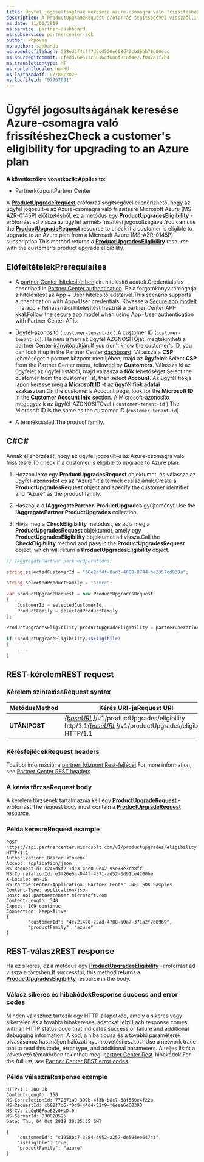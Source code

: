 ```yaml
---
title: Ügyfél jogosultságának keresése Azure-csomagra való frissítéshez
description: A ProductUpgradeRequest erőforrás segítségével visszaállíthat egy ProductUpgradesEligibility-erőforrást annak megállapításához, hogy az ügyfél jogosult-e a Microsoft Azure (MS-AZR-0145P) előfizetés Azure-csomagra való frissítésére.
ms.date: 11/01/2019
ms.service: partner-dashboard
ms.subservice: partnercenter-sdk
author: khpavan
ms.author: sakhanda
ms.openlocfilehash: 568ed3f4cff7d9cd520e608d43cb89bb78e00ccc
ms.sourcegitcommit: cfedd76e573c5616cf006f826f4e27f08281f7b4
ms.translationtype: MT
ms.contentlocale: hu-HU
ms.lasthandoff: 07/08/2020
ms.locfileid: "97767691"
---
```

# <a name="check-a-customers-eligibility-for-upgrading-to-an-azure-plan"></a><span data-ttu-id="731f0-103">Ügyfél jogosultságának keresése Azure-csomagra való frissítéshez</span><span class="sxs-lookup"><span data-stu-id="731f0-103">Check a customer's eligibility for upgrading to an Azure plan</span></span>

<span data-ttu-id="731f0-104">**A következőkre vonatkozik:**</span><span class="sxs-lookup"><span data-stu-id="731f0-104">**Applies to:**</span></span>

- <span data-ttu-id="731f0-105">Partnerközpont</span><span class="sxs-lookup"><span data-stu-id="731f0-105">Partner Center</span></span>

<span data-ttu-id="731f0-106">A [**ProductUpgradeRequest**](product-upgrade-resources.md#productupgraderequest) erőforrás segítségével ellenőrizhető, hogy az ügyfél jogosult-e az Azure-csomagra való frissítésre Microsoft Azure (MS-AZR-0145P) előfizetésből, ez a metódus egy [**ProductUpgradesEligibility**](product-upgrade-resources.md#productupgradeseligibility) -erőforrást ad vissza az ügyfél termék-frissítési jogosultságával.</span><span class="sxs-lookup"><span data-stu-id="731f0-106">You can use the [**ProductUpgradeRequest**](product-upgrade-resources.md#productupgraderequest) resource to check if a customer is eligible to upgrade to an Azure plan from a Microsoft Azure (MS-AZR-0145P) subscription This method returns a [**ProductUpgradesEligibility**](product-upgrade-resources.md#productupgradeseligibility) resource with the customer's product upgrade eligibility.</span></span>

## <a name="prerequisites"></a><span data-ttu-id="731f0-107">Előfeltételek</span><span class="sxs-lookup"><span data-stu-id="731f0-107">Prerequisites</span></span>

- <span data-ttu-id="731f0-108">A [partner Center-hitelesítésben](partner-center-authentication.md)leírt hitelesítő adatok.</span><span class="sxs-lookup"><span data-stu-id="731f0-108">Credentials as described in [Partner Center authentication](partner-center-authentication.md).</span></span> <span data-ttu-id="731f0-109">Ez a forgatókönyv támogatja a hitelesítést az App + User hitelesítő adataival.</span><span class="sxs-lookup"><span data-stu-id="731f0-109">This scenario supports authentication with App+User credentials.</span></span> <span data-ttu-id="731f0-110">Kövesse a [Secure app modelt](enable-secure-app-model.md) , ha app + felhasználói hitelesítést használ a partner Center API-kkal.</span><span class="sxs-lookup"><span data-stu-id="731f0-110">Follow the [secure app model](enable-secure-app-model.md) when using App+User authentication with Partner Center APIs.</span></span>

- <span data-ttu-id="731f0-111">Ügyfél-azonosító ( `customer-tenant-id` ).</span><span class="sxs-lookup"><span data-stu-id="731f0-111">A customer ID (`customer-tenant-id`).</span></span> <span data-ttu-id="731f0-112">Ha nem ismeri az ügyfél AZONOSÍTÓját, megtekintheti a partner Center [irányítópultján](https://partner.microsoft.com/dashboard).</span><span class="sxs-lookup"><span data-stu-id="731f0-112">If you don't know the customer's ID, you can look it up in the Partner Center [dashboard](https://partner.microsoft.com/dashboard).</span></span> <span data-ttu-id="731f0-113">Válassza a **CSP** lehetőséget a partner központ menüjében, majd az **ügyfelek**.</span><span class="sxs-lookup"><span data-stu-id="731f0-113">Select **CSP** from the Partner Center menu, followed by **Customers**.</span></span> <span data-ttu-id="731f0-114">Válassza ki az ügyfelet az ügyfél listából, majd válassza a **fiók** lehetőséget.</span><span class="sxs-lookup"><span data-stu-id="731f0-114">Select the customer from the customer list, then select **Account**.</span></span> <span data-ttu-id="731f0-115">Az ügyfél fiókja lapon keresse meg a **Microsoft ID** -t az **ügyfél fiók adatai** szakaszban.</span><span class="sxs-lookup"><span data-stu-id="731f0-115">On the customer’s Account page, look for the **Microsoft ID** in the **Customer Account Info** section.</span></span> <span data-ttu-id="731f0-116">A Microsoft-azonosító megegyezik az ügyfél-AZONOSÍTÓval ( `customer-tenant-id` ).</span><span class="sxs-lookup"><span data-stu-id="731f0-116">The Microsoft ID is the same as the customer ID  (`customer-tenant-id`).</span></span>

- <span data-ttu-id="731f0-117">A termékcsalád.</span><span class="sxs-lookup"><span data-stu-id="731f0-117">The product family.</span></span>

## <a name="c"></a><span data-ttu-id="731f0-118">C\#</span><span class="sxs-lookup"><span data-stu-id="731f0-118">C\#</span></span>

<span data-ttu-id="731f0-119">Annak ellenőrzését, hogy az ügyfél jogosult-e az Azure-csomagra való frissítésre:</span><span class="sxs-lookup"><span data-stu-id="731f0-119">To check if a customer is eligible to upgrade to Azure plan:</span></span>

1. <span data-ttu-id="731f0-120">Hozzon létre egy **ProductUpgradesRequest** objektumot, és válassza az ügyfél-azonosítót és az "Azure"-t a termék családjának.</span><span class="sxs-lookup"><span data-stu-id="731f0-120">Create a **ProductUpgradesRequest** object and specify the customer identifier and "Azure" as the product family.</span></span>

2. <span data-ttu-id="731f0-121">Használja a **IAggregatePartner. ProductUpgrades** gyűjteményt.</span><span class="sxs-lookup"><span data-stu-id="731f0-121">Use the **IAggregatePartner.ProductUpgrades** collection.</span></span>
3. <span data-ttu-id="731f0-122">Hívja meg a **CheckEligibility** metódust, és adja meg a **ProductUpgradesRequest** objektumot, amely egy **ProductUpgradesEligibility** objektumot ad vissza.</span><span class="sxs-lookup"><span data-stu-id="731f0-122">Call the **CheckEligibility** method and pass in the **ProductUpgradesRequest** object, which will return a **ProductUpgradesEligibility** object.</span></span>

```csharp
// IAggregatePartner partnerOperations;

string selectedCustomerId = "58e2af4f-0ad3-4688-8744-be2357cd939a";

string selectedProductFamily = "azure";

var productUpgradeRequest = new ProductUpgradesRequest
{
    CustomerId = selectedCustomerId,
    ProductFamily = selectedProductFamily
};

ProductUpgradesEligibility productUpgradeEligibility = partnerOperations.ProductUpgrades.CheckEligibility(productUpgradeRequest);

if (productUpgradeEligibility.IsEligibile)
{
    ....
}

```

## <a name="rest-request"></a><span data-ttu-id="731f0-123">REST-kérelem</span><span class="sxs-lookup"><span data-stu-id="731f0-123">REST request</span></span>

### <a name="request-syntax"></a><span data-ttu-id="731f0-124">Kérelem szintaxisa</span><span class="sxs-lookup"><span data-stu-id="731f0-124">Request syntax</span></span>

| <span data-ttu-id="731f0-125">Metódus</span><span class="sxs-lookup"><span data-stu-id="731f0-125">Method</span></span>   | <span data-ttu-id="731f0-126">Kérés URI-ja</span><span class="sxs-lookup"><span data-stu-id="731f0-126">Request URI</span></span>                                                                                   |
|----------|-----------------------------------------------------------------------------------------------|
| <span data-ttu-id="731f0-127">**UTÁNI**</span><span class="sxs-lookup"><span data-stu-id="731f0-127">**POST**</span></span> | <span data-ttu-id="731f0-128">[*{baseURL}*](partner-center-rest-urls.md)/v1/productUpgrades/eligibility http/1.1</span><span class="sxs-lookup"><span data-stu-id="731f0-128">[*{baseURL}*](partner-center-rest-urls.md)/v1/productUpgrades/eligibility HTTP/1.1</span></span> |

### <a name="request-headers"></a><span data-ttu-id="731f0-129">Kérésfejlécek</span><span class="sxs-lookup"><span data-stu-id="731f0-129">Request headers</span></span>

<span data-ttu-id="731f0-130">További információ: a [partneri központ Rest-fejlécei](headers.md).</span><span class="sxs-lookup"><span data-stu-id="731f0-130">For more information, see [Partner Center REST headers](headers.md).</span></span>

### <a name="request-body"></a><span data-ttu-id="731f0-131">A kérés törzse</span><span class="sxs-lookup"><span data-stu-id="731f0-131">Request body</span></span>

<span data-ttu-id="731f0-132">A kérelem törzsének tartalmaznia kell egy [**ProductUpgradeRequest**](product-upgrade-resources.md#productupgraderequest) -erőforrást.</span><span class="sxs-lookup"><span data-stu-id="731f0-132">The request body must contain a [**ProductUpgradeRequest**](product-upgrade-resources.md#productupgraderequest) resource.</span></span>

### <a name="request-example"></a><span data-ttu-id="731f0-133">Példa kérésre</span><span class="sxs-lookup"><span data-stu-id="731f0-133">Request example</span></span>

```http
POST https://api.partnercenter.microsoft.com/v1/productupgrades/eligibility HTTP/1.1
Authorization: Bearer <token>
Accept: application/json
MS-RequestId: c245d5f2-1de3-4ae0-9e42-95e38e3cb8ff
MS-CorrelationId: e3f26e6a-044f-4371-ad52-0d91ce4200be
X-Locale: en-US
MS-PartnerCenter-Application: Partner Center .NET SDK Samples
Content-Type: application/json
Host: api.partnercenter.microsoft.com
Content-Length: 340
Expect: 100-continue
Connection: Keep-Alive
{
        "customerId": "4c721420-72ad-4708-a0a7-371a2f7b0969",
        "productFamily": "azure"
}
```

## <a name="rest-response"></a><span data-ttu-id="731f0-134">REST-válasz</span><span class="sxs-lookup"><span data-stu-id="731f0-134">REST response</span></span>

<span data-ttu-id="731f0-135">Ha ez sikeres, ez a metódus egy [**ProductUpgradesEligibility**](product-upgrade-resources.md#productupgradeseligibility) -erőforrást ad vissza a törzsben.</span><span class="sxs-lookup"><span data-stu-id="731f0-135">If successful, this method returns a [**ProductUpgradesEligibility**](product-upgrade-resources.md#productupgradeseligibility) resource in the body.</span></span>

### <a name="response-success-and-error-codes"></a><span data-ttu-id="731f0-136">Válasz sikeres és hibakódok</span><span class="sxs-lookup"><span data-stu-id="731f0-136">Response success and error codes</span></span>

<span data-ttu-id="731f0-137">Minden válaszhoz tartozik egy HTTP-állapotkód, amely a sikeres vagy sikertelen és a további hibakeresési adatokat jelzi.</span><span class="sxs-lookup"><span data-stu-id="731f0-137">Each response comes with an HTTP status code that indicates success or failure and additional debugging information.</span></span> <span data-ttu-id="731f0-138">A kód, a hiba típusa és a további paraméterek olvasásához használjon hálózati nyomkövetési eszközt.</span><span class="sxs-lookup"><span data-stu-id="731f0-138">Use a network trace tool to read this code, error type, and additional parameters.</span></span> <span data-ttu-id="731f0-139">A teljes listát a következő témakörben tekintheti meg: [partner Center Rest](error-codes.md)-hibakódok.</span><span class="sxs-lookup"><span data-stu-id="731f0-139">For the full list, see [Partner Center REST error codes](error-codes.md).</span></span>

### <a name="response-example"></a><span data-ttu-id="731f0-140">Példa válaszra</span><span class="sxs-lookup"><span data-stu-id="731f0-140">Response example</span></span>

```http
HTTP/1.1 200 Ok
Content-Length: 150
MS-CorrelationId: 772871a9-399b-4f3b-b8c7-38f550e4f22a
MS-RequestId: cb82f7d6-f0d9-44d4-82f9-f6eee6e68390
MS-CV: iqOqN0FnaE2y0HcD.0
MS-ServerId: 030020525
Date: Thu, 04 Oct 2019 20:35:35 GMT

{
    "customerId": "c1958bc7-3284-4952-a257-de594ee64743",
    "isEligible": true,
    "productFamily": "azure"
}
```
